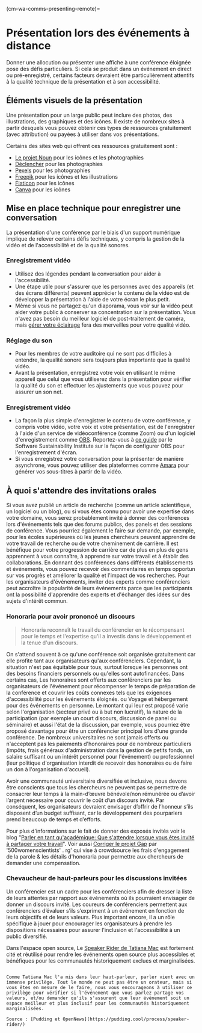 (cm-wa-comms-presenting-remote)=
# Présentation lors des événements à distance

Donner une allocution ou présenter une affiche à une conférence éloignée pose des défis particuliers. Si cela se produit dans un événement en direct ou pré-enregistré, certains facteurs devraient être particulièrement attentifs à la qualité technique de la présentation et à son accessibilité.

## Éléments visuels de la présentation

Une présentation pour un large public peut inclure des photos, des illustrations, des graphiques et des icônes. Il existe de nombreux sites à partir desquels vous pouvez obtenir ces types de ressources gratuitement (avec attribution) ou payées à utiliser dans vos présentations.

Certains des sites web qui offrent ces ressources gratuitement sont :

* [Le projet Noun](https://thenounproject.com) pour les icônes et les photographies
* [Déclencher](https://unsplash.com) pour les photographies
* [Pexels](https://www.pexels.com) pour les photographies
* [Freepik](https://www.freepik.com/free-photos-vectors/english) pour les icônes et les illustrations
* [Flaticon](https://www.flaticon.com/free-icons/english) pour les icônes
* [Canva](https://www.canva.com) pour les icônes

## Mise en place technique pour enregistrer une conversation

La présentation d'une conférence par le biais d'un support numérique implique de relever certains défis techniques, y compris la gestion de la vidéo et de l'accessibilité et de la qualité sonores.

### Enregistrement vidéo

* Utilisez des légendes pendant la conversation pour aider à l'accessibilité.
* Une étape utile pour s'assurer que les personnes avec des appareils (et des écrans différents) peuvent apprécier le contenu de la vidéo est de développer la présentation à l'aide de votre écran le plus petit.
* Même si vous ne partagez qu'un diaporama, vous voir sur la vidéo peut aider votre public à conserver sa concentration sur la présentation. Vous n'avez pas besoin du meilleur logiciel de post-traitement de caméra, mais [gérer votre éclairage](https://www.youtube.com/watch?v=rGcAM1CNEU0&ab_channel=Wirecutter) fera des merveilles pour votre qualité vidéo.

### Réglage du son

* Pour les membres de votre auditoire qui ne sont pas difficiles à entendre, la qualité sonore sera toujours plus importante que la qualité vidéo.
* Avant la présentation, enregistrez votre voix en utilisant le même appareil que celui que vous utiliserez dans la présentation pour vérifier la qualité du son et effectuer les ajustements que vous pouvez pour assurer un son net.

### Enregistrement vidéo

* La façon la plus simple d'enregistrer le contenu de votre conférence, y compris votre vidéo, votre voix et votre présentation, est de l'enregistrer à l'aide d'un service de vidéoconférence (comme Zoom) ou d'un logiciel d'enregistrement comme [OBS](https://obsproject.com). Reportez-vous à [ce guide](https://software.ac.uk/fellowship-programme/2019/application-video-guide) par le Software Sustainability Institute sur la façon de configurer OBS pour l'enregistrement d'écran.
* Si vous enregistrez votre conversation pour la présenter de manière asynchrone, vous pouvez utiliser des plateformes comme [Amara](https://amara.org) pour générer vos sous-titres à partir de la vidéo.

## À quoi s'attendre des invitations orales

Si vous avez publié un article de recherche (comme un article scientifique, un logiciel ou un blog), ou si vous êtes connu pour avoir une expertise dans votre domaine, vous serez probablement invité à donner des conférences lors d'événements tels que des forums publics, des panels et des sessions de conférence. Vous pourriez également le faire sur demande, par exemple, pour les écoles supérieures où les jeunes chercheurs peuvent apprendre de votre travail de recherche ou de votre cheminement de carrière. Il est bénéfique pour votre progression de carrière car de plus en plus de gens apprennent à vous connaître, à apprendre sur votre travail et à établir des collaborations. En donnant des conférences dans différents établissements et événements, vous pouvez recevoir des commentaires en temps opportun sur vos progrès et améliorer la qualité et l'impact de vos recherches. Pour les organisateurs d'événements, inviter des experts comme conférenciers peut accroître la popularité de leurs événements parce que les participants ont la possibilité d'apprendre des experts et d'échanger des idées sur des sujets d'intérêt commun.

### Honoraria pour avoir prononcé un discours

> Honoraria reconnaît le travail du conférencier en le récompensant pour le temps et l'expertise qu'il a investis dans le développement et la tenue d'un discours.

On s'attend souvent à ce qu'une conférence soit organisée gratuitement car elle profite tant aux organisateurs qu'aux conférenciers. Cependant, la situation n'est pas équitable pour tous, surtout lorsque les personnes ont des besoins financiers personnels ou qu'elles sont autofinancées. Dans certains cas, Les honoraires sont offerts aux conférenciers par les organisateurs de l'événement pour récompenser le temps de préparation de la conférence et couvrir les coûts connexes tels que les exigences d'accessibilité pour les événements éloignés. ou Voyage et hébergement pour des événements en personne. Le montant qui leur est proposé varie selon l'organisation (secteur privé ou à but non lucratif), la nature de la participation (par exemple un court discours, discussion de panel ou séminaire) et aussi l'état de la discussion, par exemple, vous pourriez être proposé davantage pour être un conférencier principal lors d'une grande conférence. De nombreux universitaires ne sont jamais offerts ou n'acceptent pas les paiements d'honoraires pour de nombreux particuliers (impôts, frais généraux d'administration dans la gestion de petits fonds, un salaire suffisant ou un intérêt personnel pour l'événement) ou professionnel (leur politique d'organisation interdit de recevoir des honoraires ou de faire un don à l'organisation d'accueil).

Avoir une communauté universitaire diversifiée et inclusive, nous devons être conscients que tous les chercheurs ne peuvent pas se permettre de consacrer leur temps à la main-d’œuvre bénévole/non rémunérée ou d’avoir l’argent nécessaire pour couvrir le coût d’un discours invité. Par conséquent, les organisateurs devraient envisager d’offrir de l’honneur s’ils disposent d’un budget suffisant, car le développement des pourparlers prend beaucoup de temps et d’efforts.

Pour plus d'informations sur le fait de donner des exposés invités voir le blog "[Parler en tant qu'académique: Que s'attendre lorsque vous êtes invité à partager votre travail](http://getalifephd.blogspot.com/2017/04/speaking-as-academic-what-to-expect.html)". Voir aussi [Corriger le projet Gap](https://500womenscientists.org/fix-the-gap) par '500womenscientists' . rg' qui vise à crowdsource les frais d'engagement de la parole & les détails d'honoraria pour permettre aux chercheurs de demander une compensation.

### Chevaucheur de haut-parleurs pour les discussions invitées

Un conférencier est un cadre pour les conférenciers afin de dresser la liste de leurs attentes par rapport aux événements où ils pourraient envisager de donner un discours invité. Les coureurs de conférenciers permettent aux conférenciers d’évaluer s’ils s’expriment à un événement en fonction de leurs objectifs et de leurs valeurs. Plus important encore, il a un rôle spécifique à jouer pour encourager les organisateurs à prendre les dispositions nécessaires pour assurer l'inclusion et l'accessibilité à un public diversifié.

Dans l'espace open source, Le [Speaker Rider de Tatiana Mac](https://gist.github.com/tatianamac/493ca668ee7f7c07a5b282f6d9132552) est fortement cité et réutilisé pour rendre les événements open source plus accessibles et bénéfiques pour les communautés historiquement exclues et marginalisées.

``` {Note} Speakers: What You Can Do

Comme Tatiana Mac l'a mis dans leur haut-parleur, parler vient avec un immense privilège. Tout le monde ne peut pas être un orateur, mais si vous êtes en mesure de le faire, nous vous encourageons à utiliser ce privilège pour vérifier si l'événement que vous parlez partage vos valeurs, et/ou demander qu'ils s'assurent que leur événement soit un espace meilleur et plus inclusif pour les communautés historiquement marginalisées.

Source : [Pudding et OpenNews](https://pudding.cool/process/speaker-rider/)
```
